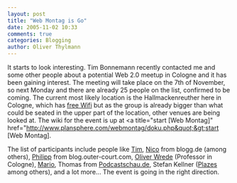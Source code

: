 ```yaml
---
layout: post
title: "Web Montag is Go"
date: 2005-11-02 10:33
comments: true
categories: Blogging
author: Oliver Thylmann
---
```



It starts to look interesting. Tim Bonnemann recently contacted me and some other people about a potential Web 2.0 meetup in Cologne and it has been gaining interest. The meeting will take place on the 7th of November, so next Monday and there are already 25 people on the list, confirmed to be coming. The current most likely location is the Hallmackenreuther here in Cologne, which has [free Wifi](http://blog.thylmann.net/2005/05/hallmackenreuth.html) but as the group is already bigger than what could be seated in the upper part of the location, other venues are being looked at. The wiki for the event is up at &lt;a title=&quot;start [Web Montag]&quot; href=&quot;http://www.plansphere.com/webmontag/doku.php&quot;&gt;start [Web Montag].

The list of participants include people like [Tim](http://www.plansphere.com/), [Nico](http://www.lumma.de/) from blogg.de (among others), [Philipp](http://blog.outer-court.com/) from blog.outer-court.com, [Oliver Wrede](http://wrede.interfacedesign.org/) (Professor in Cologne), [Mario](http://www.sixtus.net/), Thomas from [Podcastschau.de](http://podcastschau.de/), Stefan Kellner ([Plazes](http://plazes.de/) among others), and a lot more... The event is going in the right direction.

